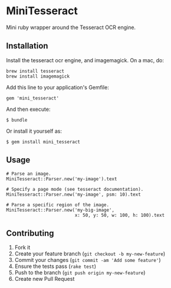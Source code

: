 # MiniTesseract

Mini ruby wrapper around the Tesseract OCR engine.

## Installation

Install the tesseract ocr engine, and imagemagick. On a mac, do:

    brew install tesseract
    brew install imagemagick

Add this line to your application's Gemfile:

    gem 'mini_tesseract'

And then execute:

    $ bundle

Or install it yourself as:

    $ gem install mini_tesseract

## Usage


    # Parse an image.
    MiniTesseract::Parser.new('my-image').text

    # Specify a page mode (see tesseract documentation).
    MiniTesseract::Parser.new('my-image', psm: 10).text

    # Parse a specific region of the image.
    MiniTesseract::Parser.new('my-big-image',
                              x: 50, y: 50, w: 100, h: 100).text

## Contributing

1. Fork it
2. Create your feature branch (`git checkout -b my-new-feature`)
3. Commit your changes (`git commit -am 'Add some feature'`)
4. Ensure the tests pass (`rake test`)
4. Push to the branch (`git push origin my-new-feature`)
5. Create new Pull Request